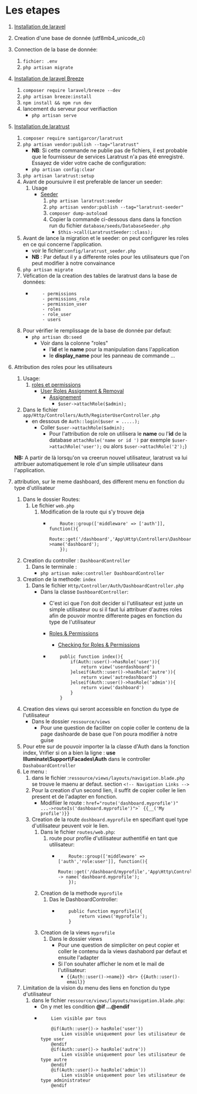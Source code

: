 # Les etapes

1. [Installation de laravel](https://laravel.com/docs/8.x/installation)
2. Creation d'une base de donnée (utf8mb4_unicode_ci)
3. Connection de la base de donnée:
    1. `fichier: .env`
    2. `php artisan migrate`
4. [Installation de laravel Breeze](https://laravel.com/docs/8.x/starter-kits) 
    1. `composer require laravel/breeze --dev`
    2. `php artisan breeze:install`
    3. `npm install && npm run dev`
    4. lancement du serveur pour verifiaction
        - `php artisan serve`
5. [Installation de laratrust](https://laratrust.santigarcor.me/docs/6.x/installation.html)
    1. `composer require santigarcor/laratrust`
    2. `php artisan vendor:publish --tag="laratrust"`
        - **NB**: Si cette commande ne publie pas de fichiers, il est probable que le fournisseur de services Laratrust n'a pas été enregistré. 
        Essayez de vider votre cache de configuration:
        - `php artisan config:clear`
    3. `php artisan laratrust:setup`
    4. Avant de poursuivre il est preferable de lancer un seeder: 
        1. Usage
            - [Seeder](https://laratrust.santigarcor.me/docs/6.x/usage/seeder.html)
                1. `php artisan laratrust:seeder`
                2. `php artisan vendor:publish --tag="laratrust-seeder"`
                3. `composer dump-autoload`
                4. Copier la commande ci-dessous dans dans la fonction run du fichier `database/seeds/DatabaseSeeder.php`
                    - `$this->call(LaratrustSeeder::class);` 
    5. Avant de lance la migration et le seeder: on peut configurer les roles en ce qui concerne l'application. 
        - voir le fichier:`config/laratrust_seeder.php`
        - **NB** : Par defaut il y a differente roles pour les utilisateurs que l'on peut modifier à notre convainance
    6. `php artisan migrate`
    7. Véfication de la creation des tables de laratrust dans la base de données:
        -   ```
                - permissions
                - permissions_role
                - permission_user
                - roles
                - role_user
                - users
            ```
    8. Pour vérifier le remplissage de la base de donnée par defaut:
        - `php artisan db:seed`
            - Voir dans la colonne "roles"
                - l'**id** et le **name** pour la manipulation dans l'application
                - le **display_name** pour les panneau de commande ...
6. Attribution des roles pour les utilisateurs 
    1. Usage:
        1. [roles et permissions](https://laratrust.santigarcor.me/docs/6.x/usage/roles-and-permissions.html)
            - [User Roles Assignment & Removal](https://laratrust.santigarcor.me/docs/6.x/usage/roles-and-permissions.html#user-roles-assignment-removal)
                - [Assignement](https://laratrust.santigarcor.me/docs/6.x/usage/roles-and-permissions.html#assignment-2)
                    - `$user->attachRole($admin);`
    2. Dans le fichier `app/Http/Controllers/Auth/RegisterUserController.php`
        - en dessous de `Auth::login($user = .....);`
            - Coller `$user->attachRole($admin);`
                - Pour l'attribution de role on utilisera le **name** ou l'**id** de la database `attachRole('name or id ')` 
                par exemple `$user->attachRole('user');` ou alors `$user->attachRole('2');`)

    **NB:** A partir de là lorsqu'on va creerun nouvel utilisateur, laratrust va lui attribuer automatiquement le role d'un simple utilisateur dans l'application.
7. attribution, sur le meme dashboard, des different menu en fonction du type d'utilisateur 
    1. Dans le dossier Routes:
        1. Le fichier `web.php`
            1. Modification de la route qui s'y trouve deja
                -   ```
                        Route::group(['middleware' => ['auth']], function(){
                            Route::get('/dashboard','App\Http\Controllers\DashboardController@index')->name('dashboard');
                        });   
                    ```
    2. Creation du controller : `DashboardController`
        1. Dans le terminale :
            - `php artisan make:controller DashboardController`
    3. Creation de la methode: `index`
        1. Dans le fichier `Http/Controller/Auth/DashboardController.php`
            - Dans la classe `DashboardController`:
                - C'est ici que l'on doit decider si l'utilisateur est juste un simple utilisateur ou si il faut lui attribuer d'autres roles afin de pouvoir montre differente pages en fonction du type de l'utilisateur
                - [Roles & Permissions](https://laratrust.santigarcor.me/docs/6.x/usage/roles-and-permissions.html#setting-things-up)
                    - [Checking for Roles & Permissions](https://laratrust.santigarcor.me/docs/6.x/usage/roles-and-permissions.html#checking-for-roles-permissions)

                -   ```
                        public function index(){
                            if(Auth::user()->hasRole('user')){
                                return view('userdashboard')
                            }elseif(Auth::user()->hasRole('autre')){
                                return view('autredashboard')
                            }elseif(Auth::user()->hasRole('admin')){
                                return view('dashboard')
                            }
                        }
                    ```
    4. Creation des views qui seront accessible en fonction du type de l'utilisateur
        - Dans le dossier `ressource/views`
            - Pour une question de faciliter on copie coller le contenu de la page dashoarde de base que l'on poura modifier à notre guise
    5. Pour etre sur de pouvoir importer la la classe d'Auth dans la fonction index, Vrifier si on a bien la ligne : **use Illuminate\Support\Facades\Auth** dans le controller `DashaboardController`
    6. Le menu :
        1. dans le fichier :`ressource/views/layouts/navigation.blade.php` se trouve le maenu ar defaut. section `<!-- Navigation Links -->`
        2. Pour la creation d'un second lien, il suffit de copier coller le lien present et de l'adapter en fonction.
            - Modifiier le route :  ```
                                        href="route('dashboard.myprofile')" ...->routeIs('dashboard.myprofile')">`
                                        {{__('My profile')}}
                                    ```
        3. Creation de la route `doshboard.myprofile` en specifiant quel type d'utilisateur peuvent voir le lien.
            1. Dans le fichier `routes/web.php`:
                1.  route pour profile d'utilisateur authentifié en tant que utilisateur:
                    -   ```
                            Route::group(['middleware' => ['auth','role:user']], function(){
                                Route::get('/dashboard/myprofile','App\Http\Controllers\DashboardController@myprofile) -> name('dashboard.myprofile');
                            });
                        ``` 
            2. Creation de la methode `myprofile`
                1. Das le DashboardController:
                    -   ```
                            public function myprofile(){
                                return views('myprofile');
                            }
            3. Creation de la views `myprofile`
                1. Dans le dossier views
                    - Pour une question de simpliciter on peut copier et coller le contenu da la views dashabord par defaut et ensuite l'adapter
                    - Si l'on souhater afficher le nom et le mail de l'utilisateur:
                        - `{{Auth::user()->name}} <br> {{Auth::user()-email}}`
    7.  Limitation de la vision du menu des liens en fonction du type d'utilisateur 
        1. dans le fichier `ressource/views/layouts/navigation.blade.php`:
            - On y met les condition **@if ...@endif**
            -   ```
                    Lien visible par tous 

                    @if(Auth::user()-> hasRole('user'))
                        Lien visible uniquement pour les utilisateur de type user
                    @endif
                    @if(Auth::user()-> hasRole('autre'))
                        Lien visible uniquement pour les utilisateur de type autre
                    @endif
                    @if(Auth::user()-> hasRole('admin'))
                        Lien visible uniquement pour les utilisateur de type administrateur
                    @endif
                ```
